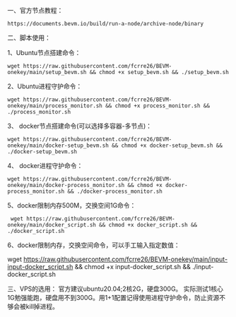 一、官方节点教程：

    https://documents.bevm.io/build/run-a-node/archive-node/binary

二、脚本使用：

1、Ubuntu节点搭建命令：

    wget https://raw.githubusercontent.com/fcrre26/BEVM-onekey/main/setup_bevm.sh && chmod +x setup_bevm.sh && ./setup_bevm.sh

2、Ubuntu进程守护命令：

    wget https://raw.githubusercontent.com/fcrre26/BEVM-onekey/main/process_monitor.sh && chmod +x process_monitor.sh && ./process_monitor.sh

    

3、 docker节点搭建命令(可以选择多容器-多节点)：

    wget https://raw.githubusercontent.com/fcrre26/BEVM-onekey/main/docker-setup_bevm.sh && chmod +x docker-setup_bevm.sh && ./docker-setup_bevm.sh


4、 docker进程守护命令：

    wget https://raw.githubusercontent.com/fcrre26/BEVM-onekey/main/docker-process_monitor.sh && chmod +x docker-process_monitor.sh && ./docker-process_monitor.sh

5、docker限制内存500M，交换空间1G命令：

     wget https://raw.githubusercontent.com/fcrre26/BEVM-onekey/main/docker_script.sh && chmod +x docker_script.sh && ./docker_script.sh


6、docker限制内存，交换空间命令，可以手工输入指定数值：

   wget https://raw.githubusercontent.com/fcrre26/BEVM-onekey/main/input-input-docker_script.sh && chmod +x input-docker_script.sh && ./input-docker_script.sh

三、VPS的选用：
    官方建议ubuntu20.04;2核2G，硬盘300G。
    实际测试1核心1G勉强能跑，硬盘用不到300G。用1+1配置记得使用进程守护命令，防止资源不够会被kill掉进程。
